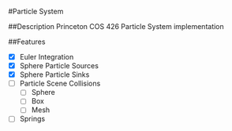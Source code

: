 #Particle System

##Description
Princeton COS 426 Particle System implementation

##Features
- [x] Euler Integration
- [x] Sphere Particle Sources
- [x] Sphere Particle Sinks
- [ ] Particle Scene Collisions
	- [ ] Sphere
	- [ ] Box
	- [ ] Mesh
- [ ] Springs